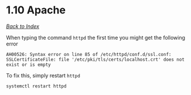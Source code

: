 # 1.10 Apache

[_Back to Index_](../README.md)

When typing the command `httpd` the first time you might get the following error

```shell
AH00526: Syntax error on line 85 of /etc/httpd/conf.d/ssl.conf:
SSLCertificateFile: file '/etc/pki/tls/certs/localhost.crt' does not exist or is empty
```

To fix this, simply restart `httpd`

```shell
systemctl restart httpd
```
